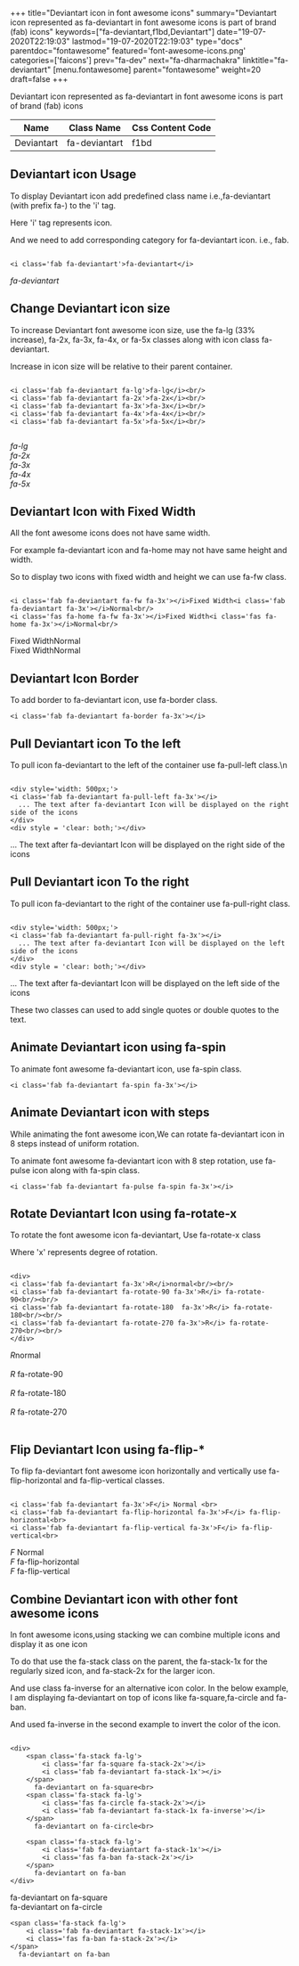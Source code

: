 +++
title="Deviantart icon in font awesome icons"
summary="Deviantart icon represented as fa-deviantart in font awesome icons is part of brand (fab) icons"
keywords=["fa-deviantart,f1bd,Deviantart"]
date="19-07-2020T22:19:03"
lastmod="19-07-2020T22:19:03"
type="docs"
parentdoc="fontawesome"
featured='font-awesome-icons.png'
categories=['faicons']
prev="fa-dev"
next="fa-dharmachakra"
linktitle="fa-deviantart"
[menu.fontawesome]
parent="fontawesome"
weight=20
draft=false
+++


Deviantart icon represented as fa-deviantart in font awesome icons is part of brand (fab) icons

<div class='table-responsive'><table class='table'><thead><tr><th>Name</th><th>Class Name</th><th>Css Content Code</th></tr></thead><tbody><tr><td>Deviantart</td><td>fa-deviantart</td><td>f1bd</td></tr></tbody></table></div>



## Deviantart icon Usage

To display Deviantart icon add predefined class name i.e.,fa-deviantart (with prefix fa-) to the 'i' tag.

Here 'i' tag represents icon.

And we need to add corresponding category for fa-deviantart icon. i.e., fab.


```

<i class='fab fa-deviantart'>fa-deviantart</i>
```

<i class='fab fa-deviantart'>fa-deviantart</i>




## Change Deviantart icon size
To increase Deviantart font awesome icon size, use the fa-lg (33% increase), fa-2x, fa-3x, fa-4x, or fa-5x classes along with icon class fa-deviantart.

Increase in icon size will be relative to their parent container. 

```

<i class='fab fa-deviantart fa-lg'>fa-lg</i><br/>
<i class='fab fa-deviantart fa-2x'>fa-2x</i><br/>
<i class='fab fa-deviantart fa-3x'>fa-3x</i><br/>
<i class='fab fa-deviantart fa-4x'>fa-4x</i><br/>
<i class='fab fa-deviantart fa-5x'>fa-5x</i><br/>
            
```

<i class='fab fa-deviantart fa-lg'>fa-lg</i><br/>
<i class='fab fa-deviantart fa-2x'>fa-2x</i><br/>
<i class='fab fa-deviantart fa-3x'>fa-3x</i><br/>
<i class='fab fa-deviantart fa-4x'>fa-4x</i><br/>
<i class='fab fa-deviantart fa-5x'>fa-5x</i><br/>
            



## Deviantart Icon with Fixed Width 

All the font awesome icons does not have same width.

For example fa-deviantart icon and fa-home may not have same height and width.

So to display two icons with fixed width and height we can use fa-fw class.


```

<i class='fab fa-deviantart fa-fw fa-3x'></i>Fixed Width<i class='fab fa-deviantart fa-3x'></i>Normal<br/>
<i class='fas fa-home fa-fw fa-3x'></i>Fixed Width<i class='fas fa-home fa-3x'></i>Normal<br/>
```

<i class='fab fa-deviantart fa-fw fa-3x'></i>Fixed Width<i class='fab fa-deviantart fa-3x'></i>Normal<br/>
<i class='fas fa-home fa-fw fa-3x'></i>Fixed Width<i class='fas fa-home fa-3x'></i>Normal<br/>



## Deviantart Icon Border 

To add border to fa-deviantart icon, use fa-border class.


```
<i class='fab fa-deviantart fa-border fa-3x'></i>

```
<i class='fab fa-deviantart fa-border fa-3x'></i>





## Pull Deviantart icon To the left

To pull icon fa-deviantart to the left of the container use fa-pull-left class.\n

```

<div style='width: 500px;'>
<i class='fab fa-deviantart fa-pull-left fa-3x'></i>
  ... The text after fa-deviantart Icon will be displayed on the right side of the icons
</div>
<div style = 'clear: both;'></div>
```

<div style='width: 500px;'>
<i class='fab fa-deviantart fa-pull-left fa-3x'></i>
  ... The text after fa-deviantart Icon will be displayed on the right side of the icons
</div>
<div style = 'clear: both;'></div>




## Pull Deviantart icon To the right
To pull icon fa-deviantart to the right of the container use fa-pull-right class.

```

<div style='width: 500px;'>
<i class='fab fa-deviantart fa-pull-right fa-3x'></i>
  ... The text after fa-deviantart Icon will be displayed on the left side of the icons
</div>
<div style = 'clear: both;'></div>
```

<div style='width: 500px;'>
<i class='fab fa-deviantart fa-pull-right fa-3x'></i>
  ... The text after fa-deviantart Icon will be displayed on the left side of the icons
</div>
<div style = 'clear: both;'></div>

These two classes can used to add single quotes or double quotes to the text.


## Animate Deviantart icon using fa-spin
To animate font awesome fa-deviantart icon, use fa-spin class.

```
<i class='fab fa-deviantart fa-spin fa-3x'></i>
```
<i class='fab fa-deviantart fa-spin fa-3x'></i>




## Animate Deviantart icon with steps
While animating the font awesome icon,We can rotate fa-deviantart icon in 8 steps instead of uniform rotation.

To animate font awesome fa-deviantart icon with 8 step rotation, use fa-pulse icon along with fa-spin class.


```
<i class='fab fa-deviantart fa-pulse fa-spin fa-3x'></i>

```
<i class='fab fa-deviantart fa-pulse fa-spin fa-3x'></i>





## Rotate Deviantart Icon using fa-rotate-x
To rotate the font awesome icon fa-deviantart, Use fa-rotate-x class

Where 'x' represents degree of rotation.


```

<div>
<i class='fab fa-deviantart fa-3x'>R</i>normal<br/><br/>
<i class='fab fa-deviantart fa-rotate-90 fa-3x'>R</i> fa-rotate-90<br/><br/> 
<i class='fab fa-deviantart fa-rotate-180  fa-3x'>R</i> fa-rotate-180<br/><br/> 
<i class='fab fa-deviantart fa-rotate-270 fa-3x'>R</i> fa-rotate-270<br/><br/>
</div>
```

<div>
<i class='fab fa-deviantart fa-3x'>R</i>normal<br/><br/>
<i class='fab fa-deviantart fa-rotate-90 fa-3x'>R</i> fa-rotate-90<br/><br/> 
<i class='fab fa-deviantart fa-rotate-180  fa-3x'>R</i> fa-rotate-180<br/><br/> 
<i class='fab fa-deviantart fa-rotate-270 fa-3x'>R</i> fa-rotate-270<br/><br/>
</div>




## Flip Deviantart Icon using fa-flip-*
To flip fa-deviantart font awesome icon horizontally and vertically use fa-flip-horizontal and fa-flip-vertical classes. 

```

<i class='fab fa-deviantart fa-3x'>F</i> Normal <br>
<i class='fab fa-deviantart fa-flip-horizontal fa-3x'>F</i> fa-flip-horizontal<br>
<i class='fab fa-deviantart fa-flip-vertical fa-3x'>F</i> fa-flip-vertical<br>
```

<i class='fab fa-deviantart fa-3x'>F</i> Normal <br>
<i class='fab fa-deviantart fa-flip-horizontal fa-3x'>F</i> fa-flip-horizontal<br>
<i class='fab fa-deviantart fa-flip-vertical fa-3x'>F</i> fa-flip-vertical<br>




## Combine Deviantart icon with other font awesome icons
In font awesome icons,using stacking we can combine multiple icons and display it as one icon 

To do that use the fa-stack class on the parent, the fa-stack-1x for the regularly sized icon, and fa-stack-2x for the larger icon.

And use class fa-inverse for an alternative icon color. 
In the below example, I am displaying fa-deviantart on top of icons like fa-square,fa-circle and fa-ban.

And used fa-inverse in the second example to invert the color of the icon.

```

<div>
    <span class='fa-stack fa-lg'>
        <i class='far fa-square fa-stack-2x'></i>
        <i class='fab fa-deviantart fa-stack-1x'></i>
    </span>
      fa-deviantart on fa-square<br>
    <span class='fa-stack fa-lg'>
        <i class='fas fa-circle fa-stack-2x'></i>
        <i class='fab fa-deviantart fa-stack-1x fa-inverse'></i>
    </span>
      fa-deviantart on fa-circle<br>

    <span class='fa-stack fa-lg'>
        <i class='fab fa-deviantart fa-stack-1x'></i>
        <i class='fas fa-ban fa-stack-2x'></i>
    </span>
      fa-deviantart on fa-ban
</div>
```

<div>
    <span class='fa-stack fa-lg'>
        <i class='far fa-square fa-stack-2x'></i>
        <i class='fab fa-deviantart fa-stack-1x'></i>
    </span>
      fa-deviantart on fa-square<br>
    <span class='fa-stack fa-lg'>
        <i class='fas fa-circle fa-stack-2x'></i>
        <i class='fab fa-deviantart fa-stack-1x fa-inverse'></i>
    </span>
      fa-deviantart on fa-circle<br>

    <span class='fa-stack fa-lg'>
        <i class='fab fa-deviantart fa-stack-1x'></i>
        <i class='fas fa-ban fa-stack-2x'></i>
    </span>
      fa-deviantart on fa-ban
</div>







